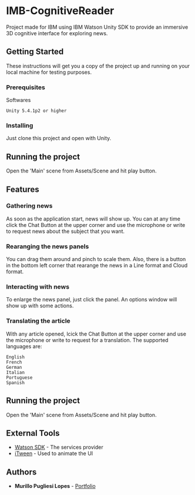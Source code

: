 # IMB-CognitiveReader

Project made for IBM using IBM Watson Unity SDK to provide an immersive 3D cognitive interface for exploring news.

## Getting Started

These instructions will get you a copy of the project up and running on your local machine for testing purposes.

### Prerequisites

Softwares

```
Unity 5.4.1p2 or higher
```

### Installing

Just clone this project and open with Unity.

## Running the project

Open the 'Main' scene from Assets/Scene and hit play button.

## Features

### Gathering news

As soon as the application start, news will show up. You can at any time click the Chat Button at the upper corner and use the microphone or write to request news about the subject that you want.

### Rearanging the news panels

You can drag them around and pinch to scale them. Also, there is a button in the bottom left corner that rearange the news in a Line format and Cloud format.

### Interacting with news

To enlarge the news panel, just click the panel. An options window will show up with some actions.

### Translating the article

With any article opened, lcick the Chat Button at the upper corner and use the microphone or write to request for a translation. The supported languages are:
```
English
French
German
Italian
Portuguese
Spanish
```

## Running the project

Open the 'Main' scene from Assets/Scene and hit play button.

## External Tools

* [Watson SDK](https://github.com/watson-developer-cloud/unity-sdk) - The services provider
* [iTween](http://itween.pixelplacement.com/index.php) - Used to animate the UI

## Authors

* **Murillo Pugliesi Lopes** - [Portfolio](http://www.murillopugliesi.com)

